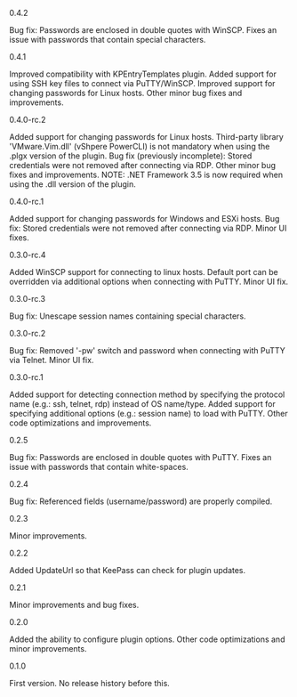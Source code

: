 0.4.2

 Bug fix: Passwords are enclosed in double quotes with WinSCP. Fixes an issue with passwords that contain special characters.

0.4.1

 Improved compatibility with KPEntryTemplates plugin.
 Added support for using SSH key files to connect via PuTTY/WinSCP.
 Improved support for changing passwords for Linux hosts.
 Other minor bug fixes and improvements.

0.4.0-rc.2

 Added support for changing passwords for Linux hosts.
 Third-party library 'VMware.Vim.dll' (vShpere PowerCLI) is not mandatory when using the .plgx version of the plugin.
 Bug fix (previously incomplete): Stored credentials were not removed after connecting via RDP.
 Other minor bug fixes and improvements.
 NOTE: .NET Framework 3.5 is now required when using the .dll version of the plugin.

0.4.0-rc.1

 Added support for changing passwords for Windows and ESXi hosts.
 Bug fix: Stored credentials were not removed after connecting via RDP.
 Minor UI fixes.

0.3.0-rc.4

 Added WinSCP support for connecting to linux hosts.
 Default port can be overridden via additional options when connecting with PuTTY.
 Minor UI fix.

0.3.0-rc.3

 Bug fix: Unescape session names containing special characters.

0.3.0-rc.2

 Bug fix: Removed '-pw' switch and password when connecting with PuTTY via Telnet.
 Minor UI fix.

0.3.0-rc.1

 Added support for detecting connection method by specifying the protocol name (e.g.: ssh, telnet, rdp) instead of OS name/type.
 Added support for specifying additional options (e.g.: session name) to load with PuTTY.
 Other code optimizations and improvements.

0.2.5

 Bug fix: Passwords are enclosed in double quotes with PuTTY. Fixes an issue with passwords that contain white-spaces.

0.2.4

 Bug fix: Referenced fields (username/password) are properly compiled.

0.2.3

 Minor improvements.

0.2.2

 Added UpdateUrl so that KeePass can check for plugin updates.

0.2.1

 Minor improvements and bug fixes.

0.2.0

 Added the ability to configure plugin options.
 Other code optimizations and minor improvements.

0.1.0

 First version. No release history before this.